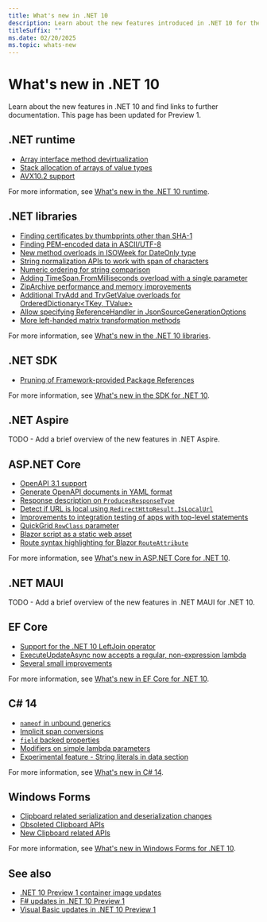 ```yaml
---
title: What's new in .NET 10
description: Learn about the new features introduced in .NET 10 for the runtime, libraries, and SDK. Also find links to what's new in other areas, such as ASP.NET Core.
titleSuffix: ""
ms.date: 02/20/2025
ms.topic: whats-new
---
```


# What's new in .NET 10

Learn about the new features in .NET 10 and find links to further documentation. This page has been updated for Preview 1.

## .NET runtime

- [Array interface method devirtualization](runtime.md#array-interface-method-devirtualization)
- [Stack allocation of arrays of value types](runtime.md#stack-allocation-of-arrays-of-value-types)
- [AVX10.2 support](runtime.md#avx102-support)

For more information, see [What's new in the .NET 10 runtime](runtime.md).

## .NET libraries

- [Finding certificates by thumbprints other than SHA-1](libraries.md#finding-certificates-by-thumbprints-other-than-sha-1)
- [Finding PEM-encoded data in ASCII/UTF-8](libraries.md#finding-pem-encoded-data-in-asciiutf-8)
- [New method overloads in ISOWeek for DateOnly type](libraries.md#new-method-overloads-in-isoweek-for-dateonly-type)
- [String normalization APIs to work with span of characters](libraries.md#string-normalization-apis-to-work-with-span-of-characters)
- [Numeric ordering for string comparison](libraries.md#numeric-ordering-for-string-comparison)
- [Adding TimeSpan.FromMilliseconds overload with a single parameter](libraries.md#adding-timespanfrommilliseconds-overload-with-a-single-parameter)
- [ZipArchive performance and memory improvements](libraries.md#ziparchive-performance-and-memory-improvements)
- [Additional TryAdd and TryGetValue overloads for OrderedDictionary<TKey, TValue>](libraries.md#additional-tryadd-and-trygetvalue-overloads-for-ordereddictionarytkey-tvalue)
- [Allow specifying ReferenceHandler in JsonSourceGenerationOptions](libraries.md#allow-specifying-referencehandler-in-jsonsourcegenerationoptions)
- [More left-handed matrix transformation methods](libraries.md#more-left-handed-matrix-transformation-methods)

For more information, see [What's new in the .NET 10 libraries](libraries.md).

## .NET SDK

- [Pruning of Framework-provided Package References](sdk.md#pruning-of-framework-provided-package-references)

For more information, see [What's new in the SDK for .NET 10](sdk.md).

## .NET Aspire

TODO - Add a brief overview of the new features in .NET Aspire.

## ASP.NET Core

- [OpenAPI 3.1 support](/aspnet/core/release-notes/aspnetcore-10.0#openapi-31-support)
- [Generate OpenAPI documents in YAML format](/aspnet/core/release-notes/aspnetcore-10.0?view=aspnetcore-9.0#openapi-in-yaml)
- [Response description on `ProducesResponseType`](/aspnet/core/release-notes/aspnetcore-10.0#response-description-on-producesresponsetype)
- [Detect if URL is local using `RedirectHttpResult.IsLocalUrl`](/aspnet/core/release-notes/aspnetcore-10.0#detect-if-url-is-local-using-redirecthttpresultislocalurl)
- [Improvements to integration testing of apps with top-level statements](/aspnet/core/release-notes/aspnetcore-10.0?view=aspnetcore-9.0#better-support-for-testing-apps-with-top-level-statements)
- [QuickGrid `RowClass` parameter](/aspnet/core/release-notes/aspnetcore-10.0#quickgrid-rowclass-parameter)
- [Blazor script as a static web asset](/aspnet/core/release-notes/aspnetcore-10.0?view=aspnetcore-9.0#blazor-script)
- [Route syntax highlighting for Blazor `RouteAttribute`](/aspnet/core/release-notes/aspnetcore-10.0#route-syntax-highlighting-for-blazor-routeattribute)

For more information, see [What's new in ASP.NET Core for .NET 10](/aspnet/core/release-notes/aspnetcore-10.0).

## .NET MAUI

TODO - Add a brief overview of the new features in .NET MAUI for .NET 10.

## EF Core

- [Support for the .NET 10 LeftJoin operator](https://github.com/dotnet/core/blob/dotnet10p1/release-notes/10.0/preview/preview1/efcore.md#support-for-the-net-10-leftjoin-operator)
- [ExecuteUpdateAsync now accepts a regular, non-expression lambda](/ef/core/what-is-new/ef-core-10.0/whatsnew#executeupdateasync-now-accepts-a-regular-non-expression-lambda)
- [Several small improvements](https://github.com/dotnet/core/blob/dotnet10p1/release-notes/10.0/preview/preview1/efcore.md#small-improvements)

For more information, see [What's new in EF Core for .NET 10](/ef/core/what-is-new/ef-core-10.0/whatsnew).

## C# 14

- [`nameof` in unbound generics](https://github.com/dotnet/core/blob/dotnet10p1/release-notes/10.0/preview/preview1/csharp.md#unbound-generic-support-for-nameof)
- [Implicit span conversions](https://github.com/dotnet/core/blob/dotnet10p1/release-notes/10.0/preview/preview1/csharp.md#implicit-span-conversions)
- [`field` backed properties](https://github.com/dotnet/core/blob/dotnet10p1/release-notes/10.0/preview/preview1/csharp.md#field-backed-properties)
- [Modifiers on simple lambda parameters](https://github.com/dotnet/core/blob/dotnet10p1/release-notes/10.0/preview/preview1/csharp.md#modifiers-on-simple-lambda-parameters)
- [Experimental feature - String literals in data section](https://github.com/dotnet/core/blob/dotnet10p1/release-notes/10.0/preview/preview1/csharp.md#preview-feature-string-literals-in-data-section)

For more information, see [What's new in C# 14](https://github.com/dotnet/core/blob/dotnet10p1/release-notes/10.0/preview/preview1/csharp.md).

## Windows Forms

- [Clipboard related serialization and deserialization changes](https://github.com/dotnet/core/blob/dotnet10p1/release-notes/10.0/preview/preview1/winforms.md#clipboard-related-serialization-and-deserialization-changes)
- [Obsoleted Clipboard APIs](https://github.com/dotnet/core/blob/dotnet10p1/release-notes/10.0/preview/preview1/winforms.md#obsoleted-clipboard-apis)
- [New Clipboard related APIs](https://github.com/dotnet/core/blob/dotnet10p1/release-notes/10.0/preview/preview1/winforms.md#new-clipboard-related-apis)

For more information, see [What's new in Windows Forms for .NET 10](https://github.com/dotnet/core/blob/dotnet10p1/release-notes/10.0/preview/preview1/winforms.md).

## See also

- [.NET 10 Preview 1 container image updates](https://github.com/dotnet/core/blob/dotnet10p1/release-notes/10.0/preview/preview1/containers.md)
- [F# updates in .NET 10 Preview 1](https://github.com/dotnet/core/blob/dotnet10p1/release-notes/10.0/preview/preview1/fsharp.md)
- [Visual Basic updates in .NET 10 Preview 1](https://github.com/dotnet/core/blob/dotnet10p1/release-notes/10.0/preview/preview1/visualbasic.md)